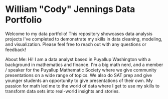 # William "Cody" Jennings Data Portfolio

Welcome to my data portfolio! This repository showcases data analysis projects I've completed to demonstrate my skills in data cleaning, modeling, and visualization. Please feel free to reach out with any questions or feedback!

About Me:
Hi! I am a data analyst based in Puyallup Washington with a background in mathematics and finance. I'm a big math nerd, and a member / speaker for the Puyallup Mathematic Society where we give community presentations on a wide range of topics. We also do SAT prep and give younger students an opportunity to give presentations of their own. My passion for math led me to the world of data where I get to use my skills to transform data sets into real-world insights and stories. 
